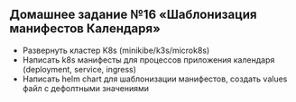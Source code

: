 ## Домашнее задание №16 «Шаблонизация манифестов Календаря»

* Развернуть кластер K8s (minikibe/k3s/microk8s)
* Написать k8s манифесты для процессов приложения календаря (deployment, service, ingress)
* Написать helm chart для шаблонизации манифестов, создать values файл с дефолтными значениями
